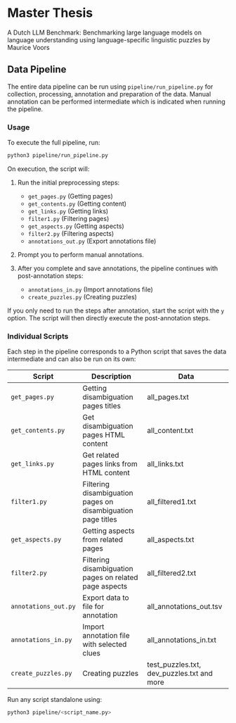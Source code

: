 # Master Thesis
A Dutch LLM Benchmark: Benchmarking large language models on language understanding using language-specific linguistic puzzles by Maurice Voors

## Data Pipeline

The entire data pipeline can be run using `pipeline/run_pipeline.py` for collection, processing, annotation and preparation of the data. Manual annotation can be performed intermediate which is indicated when running the pipeline.

### Usage

To execute the full pipeline, run:

```bash
python3 pipeline/run_pipeline.py
```

On execution, the script will:

1. Run the initial preprocessing steps:

   * `get_pages.py` (Getting pages)
   * `get_contents.py` (Getting content)
   * `get_links.py` (Getting links)
   * `filter1.py` (Filtering pages)
   * `get_aspects.py` (Getting aspects)
   * `filter2.py` (Filtering aspects)
   * `annotations_out.py` (Export annotations file)

2. Prompt you to perform manual annotations.

3. After you complete and save annotations, the pipeline continues with post-annotation steps:

   * `annotations_in.py` (Import annotations file)
   * `create_puzzles.py` (Creating puzzles)

If you only need to run the steps after annotation, start the script with the `y` option. The script will then directly execute the post-annotation steps.

### Individual Scripts

Each step in the pipeline corresponds to a Python script that saves the data intermediate and can also be run on its own:

| Script               | Description                  | Data |
| -------------------- | ---------------------------- |-|
| `get_pages.py`       | Getting disambiguation pages titles | all_pages.txt |
| `get_contents.py`  | Get disambiguation pages HTML content                         | all_content.txt |
| `get_links.py`       | Get related pages links from HTML content                    | all_links.txt |
| `filter1.py`         | Filtering disambiguation pages on disambiguation page titles              | all_filtered1.txt |
| `get_aspects.py`     | Getting aspects from related pages             | all_aspects.txt |
| `filter2.py`         | Filtering disambiguation pages on related page aspects            | all_filtered2.txt |
| `annotations_out.py` | Export data to file for annotation      | all_annotations_out.tsv |
| `annotations_in.py`  | Import annotation file with selected clues      | all_annotations_in.txt |
| `create_puzzles.py`  | Creating puzzles             | test_puzzles.txt, dev_puzzles.txt and more|

Run any script standalone using:

```bash
python3 pipeline/<script_name.py>
```
